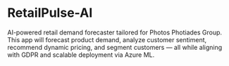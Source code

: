 # RetailPulse-AI
AI-powered retail demand forecaster tailored for Photos Photiades Group. This app will forecast product demand, analyze customer sentiment, recommend dynamic pricing, and segment customers — all while aligning with GDPR and scalable deployment via Azure ML.

